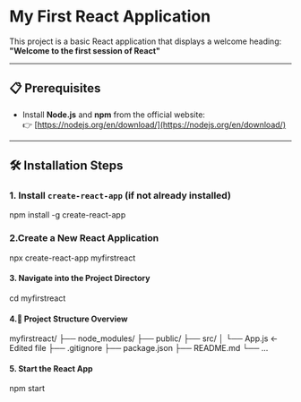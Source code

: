 # My First React Application

This project is a basic React application that displays a welcome heading:  
**"Welcome to the first session of React"**

---


## 📋 Prerequisites

- Install **Node.js** and **npm** from the official website:  
  👉 [https://nodejs.org/en/download/](https://nodejs.org/en/download/)

---

## 🛠️ Installation Steps

### 1. Install `create-react-app` (if not already installed)

npm install -g create-react-app

### 2.Create a New React Application

npx create-react-app myfirstreact

#### 3. Navigate into the Project Directory

cd myfirstreact

#### 4.📁 Project Structure Overview
myfirstreact/
├── node_modules/
├── public/
├── src/
│   └── App.js         ← Edited file
├── .gitignore
├── package.json
├── README.md
└── ...

#### 5. Start the React App

npm start



